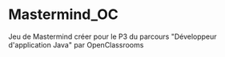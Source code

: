 # Mastermind_OC
Jeu de Mastermind créer pour le P3 du parcours "Développeur d'application Java" par OpenClassrooms
